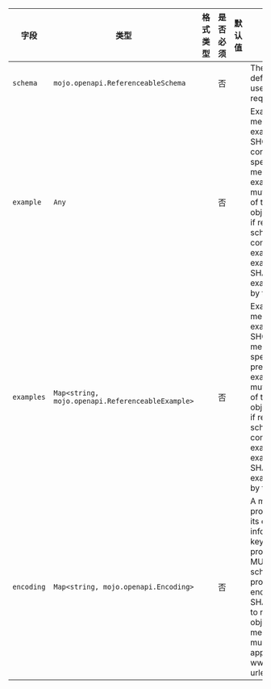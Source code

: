 | 字段 | 类型 | 格式类型 | 是否必须 | 默认值 | 说明 |
|---|---|---|---|---|---|
| `schema` | `mojo.openapi.ReferenceableSchema` |  | 否 |  | The schema defining the type used for the request body. |
| `example` | `Any` |  | 否 |  | Example of the media type.The example object SHOULD be in the correct format as specified by the media type.The example object is mutually exclusive of the examples object.Furthermore, if referencing a schema which contains an example,the example value SHALL override the example provided by the schema. |
| `examples` | `Map<string, mojo.openapi.ReferenceableExample>` |  | 否 |  | Examples of the media type.Each example object SHOULD match the media type and specified schema if present.The examples object is mutually exclusive of the example object.Furthermore, if referencing a schema which contains an example,the examples value SHALL override the example provided by the schema. |
| `encoding` | `Map<string, mojo.openapi.Encoding>` |  | 否 |  | A map between a property name and its encoding information.The key, being the property name, MUST exist in the schema as a property.The encoding object SHALL only apply to requestBody objects when the media type is multipart or application/x-www-form-urlencoded. |
